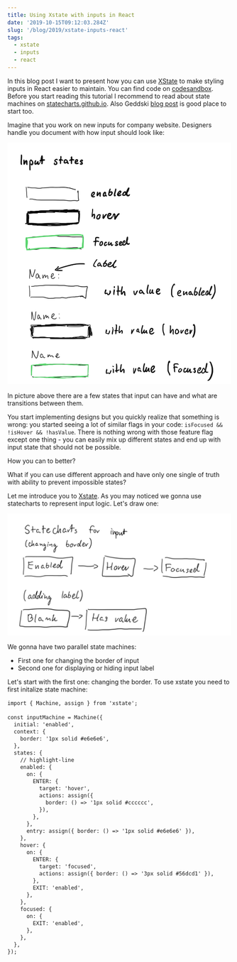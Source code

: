 ```yaml
---
title: Using Xstate with inputs in React
date: '2019-10-15T09:12:03.284Z'
slug: '/blog/2019/xstate-inputs-react'
tags:
  - xstate
  - inputs
  - react
---
```


<!-- 1. Intro -->

In this blog post I want to present how you can use [XState](https://xstate.js.org/) to make
styling inputs in React easier to maintain. You can find code on [codesandbox](https://codesandbox.io/s/xstate-input-2df4o).
Before you start reading this tutorial I recommend to read about state machines on [statecharts.github.io](https://statecharts.github.io/).
Also Geddski [blog post](https://gedd.ski/post/state-machines-in-react/) is good place to start too.

<!-- TOC here -->

<!-- 2. Body -->

Imagine that you work on new inputs for company website. Designers handle you document with how input should look like:

![design](./design.png)

In picture above there are a few states that input can have and what are transitions between them.

You start implementing designs but you quickly realize that something is wrong: you started seeing
a lot of similar flags in your code: `isFocused && !isHover && !hasValue`. There is nothing wrong with
those feature flag except one thing - you can easily mix up different states and end up with input
state that should not be possible.

How you can to better?

What if you can use different approach and have only one single of truth with ability to prevent
impossible states?

Let me introduce you to [Xstate](https://xstate.js.org/). As you may noticed we gonna use statecharts
to represent input logic. Let's draw one:

![statecharts](./statecharts.jpg)

We gonna have two parallel state machines:

- First one for changing the border of input
- Second one for displaying or hiding input label

Let's start with the first one: changing the border. To use xstate you need to first initalize state
machine:

```tsx{numberLines: true}
import { Machine, assign } from 'xstate';

const inputMachine = Machine({
  initial: 'enabled',
  context: {
    border: '1px solid #e6e6e6',
  },
  states: {
    // highlight-line
    enabled: {
      on: {
        ENTER: {
          target: 'hover',
          actions: assign({
            border: () => '1px solid #cccccc',
          }),
        },
      },
      entry: assign({ border: () => '1px solid #e6e6e6' }),
    },
    hover: {
      on: {
        ENTER: {
          target: 'focused',
          actions: assign({ border: () => '3px solid #56dcd1' }),
        },
        EXIT: 'enabled',
      },
    },
    focused: {
      on: {
        EXIT: 'enabled',
      },
    },
  },
});
```
